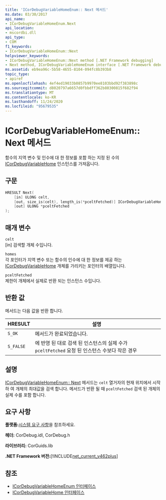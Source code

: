 ```yaml
---
title: 'ICorDebugVariableHomeEnum:: Next 메서드'
ms.date: 03/30/2017
api_name:
- ICorDebugVariableHomeEnum.Next
api_location:
- mscordbi.dll
api_type:
- COM
f1_keywords:
- ICorDebugVariableHomeEnum::Next
helpviewer_keywords:
- ICorDebugVariableHomeEnum::Next method [.NET Framework debugging]
- Next method, ICorDebugVariableHomeEnum interface [.NET Framework debugging]
ms.assetid: eb9ea96c-5b58-4655-8104-094fc8b393b8
topic_type:
- apiref
ms.openlocfilehash: 4ef4ed19033b0857b9970ee8103bbd92f383898c
ms.sourcegitcommit: d8020797a6657d0fbbdff362b80300815f682f94
ms.translationtype: MT
ms.contentlocale: ko-KR
ms.lasthandoff: 11/24/2020
ms.locfileid: "95679535"
---
```

# <a name="icordebugvariablehomeenumnext-method"></a>ICorDebugVariableHomeEnum:: Next 메서드

함수의 지역 변수 및 인수에 대 한 정보를 포함 하는 지정 된 수의 [ICorDebugVariableHome](icordebugvariablehome-interface.md) 인스턴스를 가져옵니다.  
  
## <a name="syntax"></a>구문  
  
```cpp  
HRESULT Next(  
    [in] ULONG celt,  
    [out, size_is(celt), length_is(*pceltFetched)] ICorDebugVariableHome *homes[],  
    [out] ULONG *pceltFetched  
);  
```  
  
## <a name="parameters"></a>매개 변수  

 `celt`  
 [in] 검색할 개체 수입니다.  
  
 `homes`  
 각 포인터가 지역 변수 또는 함수의 인수에 대 한 정보를 제공 하는 [ICorDebugVariableHome](icordebugvariablehome-interface.md) 개체를 가리키는 포인터의 배열입니다.  
  
 `pceltFetched`  
 제한이 개체에서 실제로 반환 되는 인스턴스 수입니다.  
  
## <a name="return-value"></a>반환 값  

 메서드는 다음 값을 반환 합니다.  
  
|HRESULT|설명|  
|-------------|-----------------|  
|`S_OK`|메서드가 완료되었습니다.|  
|`S_FALSE`|에 반영 된 대로 검색 된 인스턴스의 실제 수가 `pceltFetched` 요청 된 인스턴스 수보다 작은 경우|  
  
## <a name="remarks"></a>설명  

 [ICorDebugVariableHomeEnum:: Next](icordebugvariablehomeenum-next-method.md) 메서드는 `celt` 열거자의 현재 위치에서 시작 하 여 개체의 최대값을 검색 합니다. 메서드가 반환 될 때 `pceltFetched` 검색 된 개체의 실제 수를 포함 합니다.  
  
## <a name="requirements"></a>요구 사항  

 **플랫폼:**[시스템 요구 사항](../../get-started/system-requirements.md)을 참조하세요.  
  
 **헤더:** CorDebug.idl, CorDebug.h  
  
 **라이브러리:** CorGuids.lib  
  
 **.NET Framework 버전:**[!INCLUDE[net_current_v462plus](../../../../includes/net-current-v462plus-md.md)]  
  
## <a name="see-also"></a>참조

- [ICorDebugVariableHomeEnum 인터페이스](icordebugvariablehomeenum-interface.md)
- [ICorDebugVariableHome 인터페이스](icordebugvariablehome-interface.md)
